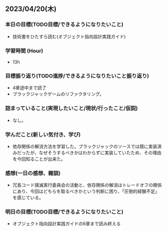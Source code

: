 ## 2023/04/20(木)

### 本日の目標(TODO目標/できるようになりたいこと)

- 技術書をひたすら読む(オブジェクト指向設計実践ガイド)

### 学習時間 (Hour)

- 13h

### 目標振り返り(TODO進捗/できるようになりたいこと振り返り)

- 4章途中まで読了
- ブラックジャックゲームのリファクタリング。

### 詰まっていること(実現したいこと/現状/行ったこと/仮説)

- なし。

### 学んだこと(新しい気付き、学び)

- 依存関係の解消方法を学習した。ブラックジャックのソースでは既に実装済みだったが、なぜそうするべきかはわからずに実装していたため、その理由を今回知ることが出来た。

### 感想(一日の感想、雜談)

- 冗長コード撲滅実行委員会の活動と、依存関係の解消はトレードオフの関係にあり、今回はどちらを取るべきかという判断に困り、「圧倒的経験不足」を感じている。

### 明日の目標(TODO目標/できるようになりたいこと)

- オブジェクト指向設計実践ガイドの6章まで読み終える
